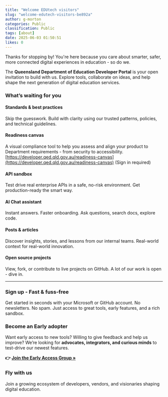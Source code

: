 ```yaml
---
title: "Welcome EDUtech visitors"
slug: "welcome-edutech-visitors-be892a"
author: g-morton
categories: Public
classification: Public
tags: [about]
date: 2025-06-03 01:50:51 
likes: 0
---
```


Thanks for stopping by!
You're here because you care about smarter, safer, more connected digital experiences in education - so do we.

The **Queensland Department of Education Developer Portal** is your open invitation to build with us. Explore tools, collaborate on ideas, and help shape the next generation of digital education services.


###  What’s waiting for you

####  **Standards & best practices**
Skip the guesswork. Build with clarity using our trusted patterns, policies, and technical guidelines.

####  **Readiness canvas**
A visual compliance tool to help you assess and align your product to Department requirements - from security to accessibility.
[https://developer.qed.qld.gov.au/readiness-canvas](https://developer.qed.qld.gov.au/readiness-canvas) (Sign in required)

#### **API sandbox**
Test drive real enterprise APIs in a safe, no-risk environment. Get production-ready the smart way.

####  **AI Chat assistant**
Instant answers. Faster onboarding. Ask questions, search docs, explore code.

####  **Posts & articles**
Discover insights, stories, and lessons from our internal teams. Real-world context for real-world innovation.

#### **Open source projects**
View, fork, or contribute to live projects on GitHub. A lot of our work is open - dive in.

---
### Sign up - Fast & fuss-free
Get started in seconds with your Microsoft or GitHub account.
No newsletters. No spam. Just access to great tools, early features, and a rich sandbox.


### Become an Early adopter
Want early access to new tools?
Willing to give feedback and help us improve?
We’re looking for **advocates, integrators, and curious minds** to test-drive our newest features.

**👉 [Join the Early Access Group »](mailto:developerportal@qed.qld.gov.au?subject=Early%20Access%20Group)**


### Fly with us
Join a growing ecosystem of developers, vendors, and visionaries shaping digital education.

